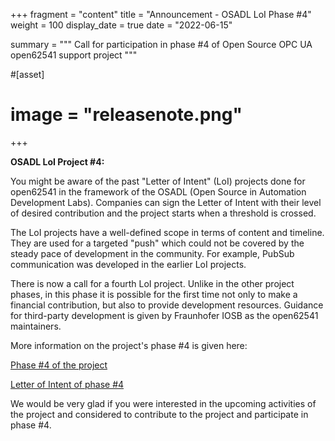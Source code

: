 +++
fragment = "content"
title = "Announcement - OSADL LoI Phase #4"
weight = 100
display_date = true
date = "2022-06-15"

summary = """
Call for participation in phase #4 of Open Source OPC UA open62541 support project
"""


#[asset]
#  image = "releasenote.png"
+++

**OSADL LoI Project #4:**

You might be aware of the past "Letter of Intent" (LoI) projects done for open62541 in the framework of the OSADL (Open Source in Automation Development Labs). Companies can sign the Letter of Intent with their level of desired contribution and the project starts when a threshold is crossed.

The LoI projects have a well-defined scope in terms of content and timeline. They are used for a targeted "push" which could not be covered by the steady pace of development in the community. For example, PubSub communication was developed in the earlier LoI projects.

There is now a call for a fourth LoI project. Unlike in the other project phases, in this phase it is possible for the first time not only to make a financial contribution, but also to provide development resources. Guidance for third-party development is given by Fraunhofer IOSB as the open62541 maintainers.

More information on the project's phase #4 is given here:

[Phase #4 of the project](https://osadl.org/OPCUA4)

[Letter of Intent of phase #4](https://www.osadl.org/LoI4)

We would be very glad if you were interested in the upcoming activities of the project and considered to contribute to the project and participate in phase #4.


